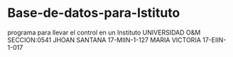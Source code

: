# Base-de-datos-para-Istituto
programa para llevar el control en un  Instituto 
UNIVERSIDAD O&M
SECCION:0541
JHOAN SANTANA 17-MIIN-1-127
MARIA VICTORIA 17-EIIN-1-017
